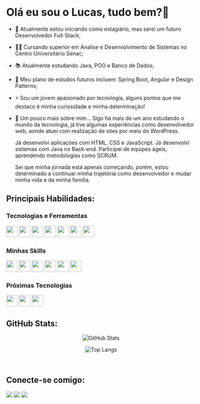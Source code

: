 # Olá eu sou o Lucas, tudo bem?👋

- 🔭 Atualmente estou iniciando como estagiário, mas serei um futuro Desenvolvedor Full-Stack;
- 👨‍🎓 Cursando superior em Analise e Desenvolvimento de Sistemas no Centro Universitário Senac;
- 📚 Atualmente estudando Java, POO e Banco de Dados;
- 🚀 Meu plano de estudos futuros incluem: Spring Boot, Angular e Design Patterns;
- ⚡ Sou um jovem apaixonado por tecnologia, alguns pontos que me destaco é minha curiosidade e minha determinação!
- 🏅 Um pouco mais sobre mim... 
  Sigo há mais de um ano estudando o mundo da tecnologia, já tive algumas experiências como desenvolvedor web, aonde atuei com realização de sites por meio do WordPress.

  Já desenvolvi aplicações com HTML, CSS e JavaScript. Já desenvolvi sistemas com Java no Back-end. Participei de equipes ágeis, aprendendo metodologias como SCRUM. 

  Sei que minha jornada está apenas começando, porém, estou determinado a continuar minha trajetória como desenvolvedor e mudar minha vida e da minha família.

## Principais Habilidades:


### Tecnologias e Ferramentas

<img src="https://cdn.jsdelivr.net/gh/devicons/devicon/icons/windows8/windows8-original.svg" width="30" height="30"/> 
<img src="https://cdn.jsdelivr.net/gh/devicons/devicon/icons/git/git-plain.svg" width="30" height="30"/> 
<img src="https://cdn.jsdelivr.net/gh/devicons/devicon/icons/vscode/vscode-original.svg" width="30" height="30"/>
<img src="https://cdn.jsdelivr.net/gh/devicons/devicon@latest/icons/intellij/intellij-original.svg" width="30" height="30"/>
<img src="https://cdn.jsdelivr.net/gh/devicons/devicon@latest/icons/postman/postman-original.svg" width="30" height="30"/>
<img src="https://cdn.jsdelivr.net/gh/devicons/devicon@latest/icons/trello/trello-original.svg" width="30" height="30"/>
 <img src="https://cdn.jsdelivr.net/gh/devicons/devicon@latest/icons/wordpress/wordpress-plain.svg" width="30" height="30"/>
          

### Minhas Skills

<img src="https://cdn.jsdelivr.net/gh/devicons/devicon/icons/html5/html5-plain.svg" width="30" height="30"/>
<img src="https://cdn.jsdelivr.net/gh/devicons/devicon/icons/css3/css3-plain.svg" width="30" height="30"/>
<img src="https://cdn.jsdelivr.net/gh/devicons/devicon/icons/javascript/javascript-plain.svg" width="30" height="30"/>
<img src="https://cdn.jsdelivr.net/gh/devicons/devicon/icons/java/java-original.svg" width="30" height="30"/>
<img src="https://cdn.jsdelivr.net/gh/devicons/devicon/icons/mysql/mysql-original.svg" width="30" height="30" />
<img src="https://cdn.jsdelivr.net/gh/devicons/devicon/icons/nodejs/nodejs-plain.svg" width="30" height="30"/>
          
### Próximas Tecnologias

<img src="https://cdn.jsdelivr.net/gh/devicons/devicon/icons/typescript/typescript-original.svg" width="30" height="30"/>
<img src="https://cdn.jsdelivr.net/gh/devicons/devicon/icons/spring/spring-original.svg" width="30" height="30"/>
<img src="https://cdn.jsdelivr.net/gh/devicons/devicon@latest/icons/angular/angular-original.svg" width="30" height="30"/>
          


## GitHub Stats:

<div align="center">

![GitHub Stats](https://github-readme-stats.vercel.app/api?username=LucasAndrade131&theme=transparent&bg_color=000&border_color=30A3DC&show_icons=true&icon_color=30A3DC&title_color=E94D5F&text_color=FFF)


![Top Langs](https://github-readme-stats-git-masterrstaa-rickstaa.vercel.app/api/top-langs/?username=LucasAndrade131&layout=compact&bg_color=000&border_color=30A3DC&title_color=E94D5F&text_color=FFF)
</div>
<br>

## Conecte-se comigo: 

  <div>
  <a href="mailto:lucas.andrade131@outlook.com" target="_blank"><img src=https://img.shields.io/badge/Microsoft_Outlook-0078D4?style=for-the-badge&logo=microsoft-outlook&logoColor=white></a>
  <a href="https://www.linkedin.com/in/lucas-silva-andrade" target="_blank"><img src="https://img.shields.io/badge/-LinkedIn-%230077B5?style=for-the-badge&logo=linkedin&logoColor=white"></a>
  <a href="https://lucasandrade131.github.io/portfolio/" target="_blank"><img src="https://img.shields.io/badge/website-000000?style=for-the-badge&logo=About.me&logoColor=white"></a>

  </div>